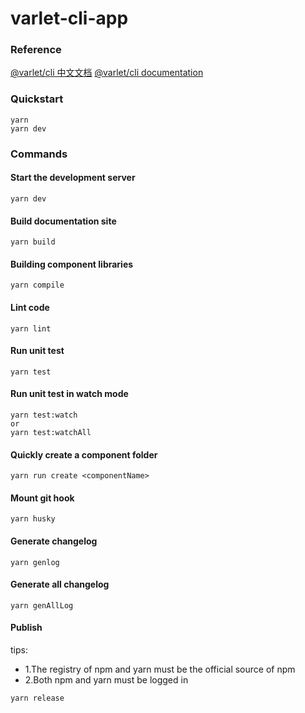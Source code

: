 # varlet-cli-app

### Reference

[@varlet/cli 中文文档](https://github.com/haoziqaq/varlet/blob/dev/packages/varlet-cli/README.md)
[@varlet/cli documentation](https://github.com/haoziqaq/varlet/blob/dev/packages/varlet-cli/README.en-US.md)

### Quickstart

```shell
yarn
yarn dev
```

### Commands

#### Start the development server

```shell
yarn dev
```

#### Build documentation site

```shell
yarn build
```

#### Building component libraries

```shell
yarn compile
```

#### Lint code

```shell
yarn lint
```

#### Run unit test

```shell
yarn test
```

#### Run unit test in watch mode

```shell
yarn test:watch 
or
yarn test:watchAll 
```

#### Quickly create a component folder

```shell
yarn run create <componentName>
```

#### Mount git hook

```shell
yarn husky
```

#### Generate changelog

```shell
yarn genlog
```

#### Generate all changelog

```shell
yarn genAllLog
```

#### Publish

tips: 
- 1.The registry of npm and yarn must be the official source of npm
- 2.Both npm and yarn must be logged in

```shell
yarn release
```


